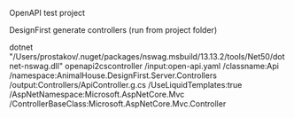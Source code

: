 OpenAPI test project

DesignFirst generate controllers (run from project folder)

dotnet "/Users/prostakov/.nuget/packages/nswag.msbuild/13.13.2/tools/Net50/dotnet-nswag.dll" openapi2cscontroller /input:open-api.yaml /classname:Api /namespace:AnimalHouse.DesignFirst.Server.Controllers /output:Controllers/ApiController.g.cs /UseLiquidTemplates:true /AspNetNamespace:Microsoft.AspNetCore.Mvc /ControllerBaseClass:Microsoft.AspNetCore.Mvc.Controller